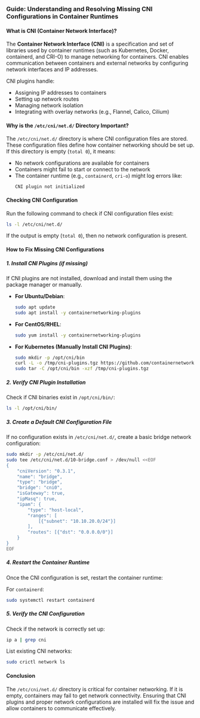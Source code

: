 ### Guide: Understanding and Resolving Missing CNI Configurations in Container Runtimes  

#### **What is CNI (Container Network Interface)?**  
The **Container Network Interface (CNI)** is a specification and set of libraries used by container runtimes (such as Kubernetes, Docker, containerd, and CRI-O) to manage networking for containers. CNI enables communication between containers and external networks by configuring network interfaces and IP addresses.

CNI plugins handle:  
- Assigning IP addresses to containers  
- Setting up network routes  
- Managing network isolation  
- Integrating with overlay networks (e.g., Flannel, Calico, Cilium)  

#### **Why is the `/etc/cni/net.d/` Directory Important?**  
The `/etc/cni/net.d/` directory is where CNI configuration files are stored. These configuration files define how container networking should be set up. If this directory is empty (`total 0`), it means:  
- No network configurations are available for containers  
- Containers might fail to start or connect to the network  
- The container runtime (e.g., `containerd`, `cri-o`) might log errors like:  
  ```
  CNI plugin not initialized
  ```

#### **Checking CNI Configuration**  
Run the following command to check if CNI configuration files exist:  
```bash
ls -l /etc/cni/net.d/
```
If the output is empty (`total 0`), then no network configuration is present.

#### **How to Fix Missing CNI Configurations**  

##### **1. Install CNI Plugins (if missing)**  
If CNI plugins are not installed, download and install them using the package manager or manually.

- **For Ubuntu/Debian**:  
  ```bash
  sudo apt update
  sudo apt install -y containernetworking-plugins
  ```

- **For CentOS/RHEL**:  
  ```bash
  sudo yum install -y containernetworking-plugins
  ```

- **For Kubernetes (Manually Install CNI Plugins)**:  
  ```bash
  sudo mkdir -p /opt/cni/bin
  curl -L -o /tmp/cni-plugins.tgz https://github.com/containernetworking/plugins/releases/download/v1.6.2/cni-plugins-linux-amd64-v1.6.2.tgz
  sudo tar -C /opt/cni/bin -xzf /tmp/cni-plugins.tgz
  ```

##### **2. Verify CNI Plugin Installation**  
Check if CNI binaries exist in `/opt/cni/bin/`:  
```bash
ls -l /opt/cni/bin/
```

##### **3. Create a Default CNI Configuration File**  
If no configuration exists in `/etc/cni/net.d/`, create a basic bridge network configuration:  

```bash
sudo mkdir -p /etc/cni/net.d/
sudo tee /etc/cni/net.d/10-bridge.conf > /dev/null <<EOF
{
    "cniVersion": "0.3.1",
    "name": "bridge",
    "type": "bridge",
    "bridge": "cni0",
    "isGateway": true,
    "ipMasq": true,
    "ipam": {
        "type": "host-local",
        "ranges": [
            [{"subnet": "10.10.20.0/24"}]
        ],
        "routes": [{"dst": "0.0.0.0/0"}]
    }
}
EOF
```

##### **4. Restart the Container Runtime**  
Once the CNI configuration is set, restart the container runtime:  

For `containerd`:  
```bash
sudo systemctl restart containerd
```


##### **5. Verify the CNI Configuration**  
Check if the network is correctly set up:  
```bash
ip a | grep cni
```
List existing CNI networks:  
```bash
sudo crictl network ls
```

#### **Conclusion**  
The `/etc/cni/net.d/` directory is critical for container networking. If it is empty, containers may fail to get network connectivity. Ensuring that CNI plugins and proper network configurations are installed will fix the issue and allow containers to communicate effectively.
